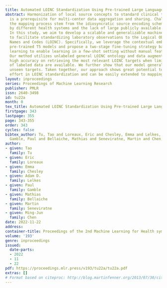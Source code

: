 ```yaml
---
title: Automated LOINC Standardization Using Pre-trained Large Language Models
abstract: Harmonization of local source concepts to standard clinical terminologies
  is a prerequisite for multi-center data aggregation and sharing. Challenges in automating
  the mapping process stem from the idiosyncratic source encoding schemes adopted
  by different health systems and the lack of large publicly available training data.
  In this study, we aim to develop a scalable and generalizable machine learning tool
  to facilitate standardizing laboratory observations to the Logical Observation Identifiers
  Names and Codes (LOINC). Specifically, we leverage the contextual embedding from
  pre-trained T5 models and propose a two-stage fine-tuning strategy based on contrastive
  learning to enable learning in a few-shot setting without manual feature engineering.
  Our method utilizes unlabeled general LOINC ontology and data augmentation to achieve
  high accuracy on retrieving the most relevant LOINC targets when limited amount
  of labeled data are available. We further show that our model generalizes well to
  unseen targets. Taken together, our approach shows great potential to reduce manual
  effort in LOINC standardization and can be easily extended to mapping other terminologies.
layout: inproceedings
series: Proceedings of Machine Learning Research
publisher: PMLR
issn: 2640-3498
id: tu22a
month: 0
tex_title: Automated LOINC Standardization Using Pre-trained Large Language Models
firstpage: 343
lastpage: 355
page: 343-355
order: 343
cycles: false
bibtex_author: Tu, Tao and Loreaux, Eric and Chesley, Emma and Lelkes, Adam D. and
  Gamble, Paul and Bellaiche, Mathias and Seneviratne, Martin and Chen, Ming-Jun
author:
- given: Tao
  family: Tu
- given: Eric
  family: Loreaux
- given: Emma
  family: Chesley
- given: Adam D.
  family: Lelkes
- given: Paul
  family: Gamble
- given: Mathias
  family: Bellaiche
- given: Martin
  family: Seneviratne
- given: Ming-Jun
  family: Chen
date: 2022-11-22
address:
container-title: Proceedings of the 2nd Machine Learning for Health symposium
volume: '193'
genre: inproceedings
issued:
  date-parts:
  - 2022
  - 11
  - 22
pdf: https://proceedings.mlr.press/v193/tu22a/tu22a.pdf
extras: []
# Format based on citeproc: http://blog.martinfenner.org/2013/07/30/citeproc-yaml-for-bibliographies/
---
```

